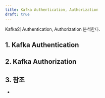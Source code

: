 ```yaml
---
title: Kafka Authentication, Authorization
draft: true
---
```


Kafka의 Authentication, Authorization 분석한다.

## 1. Kafka Authentication

## 2. Kafka Authorization

## 3. 참조

* 